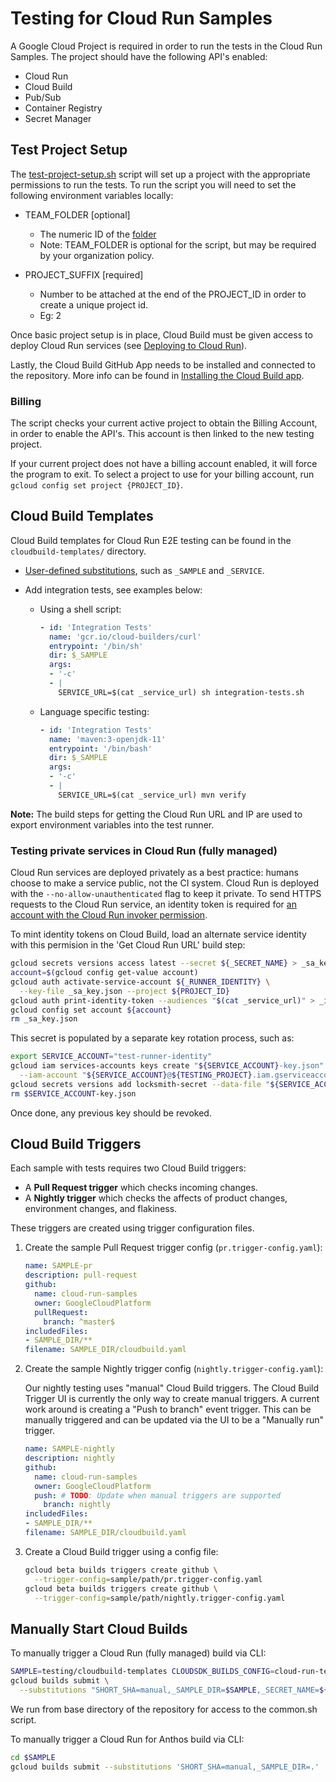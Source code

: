 # Testing for Cloud Run Samples

A Google Cloud Project is required in order to run the tests in the Cloud Run Samples. The project should have the following API's enabled:

* Cloud Run
* Cloud Build
* Pub/Sub
* Container Registry
* Secret Manager

## Test Project Setup

The [test-project-setup.sh](./test-project-setup.sh) script will set up a project with the appropriate permissions to run the tests. To run the script you will need to set the following environment variables locally:

* TEAM_FOLDER [optional]
  * The numeric ID of the [folder][folder]
  * Note: TEAM_FOLDER is optional for the script, but may be required by your organization policy.

* PROJECT_SUFFIX [required]
  * Number to be attached at the end of the PROJECT_ID in order to create a unique project id.
  * Eg: 2

Once basic project setup is in place, Cloud Build must be given access to deploy Cloud Run services (see [Deploying to Cloud Run][access]).

Lastly, the Cloud Build GitHub App needs to be installed and connected to the repository. More info can be found in [Installing the Cloud Build app][app].

### Billing

The script checks your current active project to obtain the Billing Account, in order to enable the API's. This account is then linked to the new testing project.

If your current project does not have a billing account enabled, it will force the program to exit. To select a project to use for your billing account, run `gcloud config set project {PROJECT_ID}`.

## Cloud Build Templates

Cloud Build templates for Cloud Run E2E testing can be found in the
`cloudbuild-templates/` directory.

* [User-defined substitutions][sub], such as `_SAMPLE` and `_SERVICE`.

* Add integration tests, see examples below:

  * Using a shell script:

    ```yaml
    - id: 'Integration Tests'
      name: 'gcr.io/cloud-builders/curl'
      entrypoint: '/bin/sh'
      dir: $_SAMPLE
      args:
      - '-c'
      - |
        SERVICE_URL=$(cat _service_url) sh integration-tests.sh
    ```

  * Language specific testing:

    ```yaml
    - id: 'Integration Tests'
      name: 'maven:3-openjdk-11'
      entrypoint: '/bin/bash'
      dir: $_SAMPLE
      args:
      - '-c'
      - |
        SERVICE_URL=$(cat _service_url) mvn verify
    ```

**Note:** The build steps for getting the Cloud Run URL and IP are used to
export environment variables into the test runner.

### Testing private services in Cloud Run (fully managed)

Cloud Run services are deployed privately as a best practice: humans choose to make a service public, not the CI system. Cloud Run is deployed with the `--no-allow-unauthenticated` flag
to keep it private. To send HTTPS requests to the Cloud Run service, an identity token is required for [an account with the Cloud Run invoker permission](https://cloud.google.com/run/docs/authenticating/service-to-service).

To mint identity tokens on Cloud Build, load an alternate service identity with this permision in the 'Get Cloud Run URL' build step:

```sh
gcloud secrets versions access latest --secret ${_SECRET_NAME} > _sa_key.json
account=$(gcloud config get-value account)
gcloud auth activate-service-account ${_RUNNER_IDENTITY} \
  --key-file _sa_key.json --project ${PROJECT_ID}
gcloud auth print-identity-token --audiences "$(cat _service_url)" > _id_token
gcloud config set account ${account}
rm _sa_key.json
```

This secret is populated by a separate key rotation process, such as:

```sh
export SERVICE_ACCOUNT="test-runner-identity"
gcloud iam services-accounts keys create "${SERVICE_ACCOUNT}-key.json" \
  --iam-account "${SERVICE_ACCOUNT}@${TESTING_PROJECT}.iam.gserviceaccount.com"
gcloud secrets versions add locksmith-secret --data-file "${SERVICE_ACCOUNT}-key.json"
rm $SERVICE_ACCOUNT-key.json
```

Once done, any previous key should be revoked.

## Cloud Build Triggers

Each sample with tests requires two Cloud Build triggers:

* A **Pull Request trigger** which checks incoming changes.
* A **Nightly trigger** which checks the affects of product changes, environment changes, and flakiness.

These triggers are created using trigger configuration files.

1. Create the sample Pull Request trigger config (`pr.trigger-config.yaml`):

   ```yaml
   name: SAMPLE-pr
   description: pull-request
   github:
     name: cloud-run-samples
     owner: GoogleCloudPlatform
     pullRequest:
       branch: ^master$
   includedFiles:
   - SAMPLE_DIR/**
   filename: SAMPLE_DIR/cloudbuild.yaml
   ```

1. Create the sample Nightly trigger config (`nightly.trigger-config.yaml`):

   Our nightly testing uses "manual" Cloud Build triggers. The Cloud Build Trigger UI is currently the only way to create manual triggers. A current work around is creating a "Push to branch" event trigger. This can be manually triggered and can be updated via the UI to be a "Manually run" trigger.

   ```yaml
   name: SAMPLE-nightly
   description: nightly
   github:
     name: cloud-run-samples
     owner: GoogleCloudPlatform
     push: # TODO: Update when manual triggers are supported
       branch: nightly
   includedFiles:
   - SAMPLE_DIR/**
   filename: SAMPLE_DIR/cloudbuild.yaml
   ```

1. Create a Cloud Build trigger using a config file:

   ```sh
   gcloud beta builds triggers create github \
     --trigger-config=sample/path/pr.trigger-config.yaml
   gcloud beta builds triggers create github \
     --trigger-config=sample/path/nightly.trigger-config.yaml
   ```

## Manually Start Cloud Builds

To manually trigger a Cloud Run (fully managed) build via CLI:

```sh
SAMPLE=testing/cloudbuild-templates CLOUDSDK_BUILDS_CONFIG=cloud-run-template.cloudbuild.yaml \
gcloud builds submit \
  --substitutions "SHORT_SHA=manual,_SAMPLE_DIR=$SAMPLE,_SECRET_NAME=${SECRET_NAME},_RUNNER_IDENTITY=${SERVICE_ACCOUNT}@${TESTING_PROJECT}.iam.gserviceaccount.com"
```

We run from base directory of the repository for access to the common.sh script.

To manually trigger a Cloud Run for Anthos build via CLI:

```sh
cd $SAMPLE
gcloud builds submit --substitutions 'SHORT_SHA=manual,_SAMPLE_DIR=.'
```

[folder]: https://cloud.google.com/sdk/gcloud/reference/projects/create#--folder
[access]: https://cloud.google.com/cloud-build/docs/deploying-builds/deploy-cloud-run
[app]: https://cloud.google.com/cloud-build/docs/automating-builds/create-github-app-triggers#installing_the_cloud_build_app
[sub]: https://cloud.google.com/cloud-build/docs/configuring-builds/substitute-variable-values#using_user-defined_substitutions
